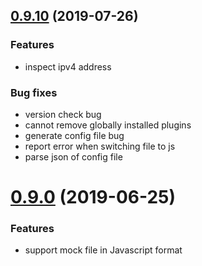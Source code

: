 ## [0.9.10](https://github.com/CalvinVon/dalao-proxy/compare/v0.9.0...v0.9.10) (2019-07-26)

### Features
- inspect ipv4 address

### Bug fixes
- version check bug
- cannot remove globally installed plugins
- generate config file bug
- report error when switching file to js
- parse json of config file


# [0.9.0](https://github.com/CalvinVon/dalao-proxy/tree/v0.9.0) (2019-06-25)

### Features
- support mock file in Javascript format
